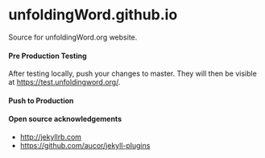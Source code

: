 # unfoldingWord.github.io
Source for unfoldingWord.org website.

#### Pre Production Testing ####

After testing locally, push your changes to master.  They will then be visible at https://test.unfoldingword.org/.

#### Push to Production ####


#### Open source acknowledgements ####
* http://jekyllrb.com
* https://github.com/aucor/jekyll-plugins
